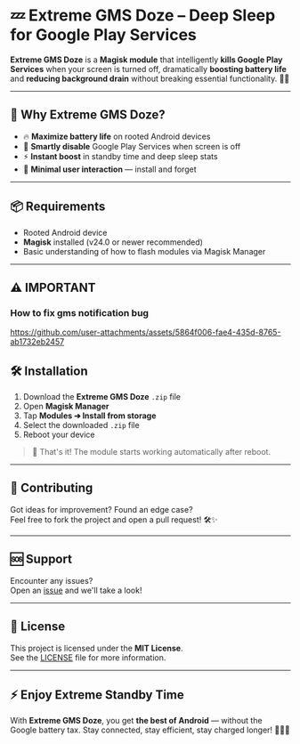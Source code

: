 # 💤 Extreme GMS Doze – Deep Sleep for Google Play Services

**Extreme GMS Doze** is a **Magisk module** that intelligently **kills Google Play Services** when your screen is turned off, dramatically **boosting battery life** and **reducing background drain** without breaking essential functionality. 🔋📱

---

## 🚀 Why Extreme GMS Doze?

- 🔥 **Maximize battery life** on rooted Android devices  
- 🧠 **Smartly disable** Google Play Services when screen is off  
- ⚡ **Instant boost** in standby time and deep sleep stats  
- 💬 **Minimal user interaction** — install and forget

---

## 📦 Requirements

- Rooted Android device  
- **Magisk** installed (v24.0 or newer recommended)  
- Basic understanding of how to flash modules via Magisk Manager

---

## ⚠️ IMPORTANT
### How to fix gms notification bug
https://github.com/user-attachments/assets/5864f006-fae4-435d-8765-ab1732eb2457



## 🛠️ Installation

1. Download the **Extreme GMS Doze** `.zip` file
2. Open **Magisk Manager**
3. Tap **Modules ➔ Install from storage**
4. Select the downloaded `.zip` file
5. Reboot your device

> 🚀 That's it! The module starts working automatically after reboot.

---

## 🤝 Contributing

Got ideas for improvement? Found an edge case?  
Feel free to fork the project and open a pull request! 🛠️✨

---

## 🆘 Support

Encounter any issues?  
Open an [issue](https://github.com/yourusername/extreme-gms-doze/issues) and we'll take a look!

---

## 📜 License

This project is licensed under the **MIT License**.  
See the [LICENSE](LICENSE) file for more information.

---

## ⚡ Enjoy Extreme Standby Time

With **Extreme GMS Doze**, you get **the best of Android** — without the Google battery tax. Stay connected, stay efficient, stay charged longer! 🔋📱🌙
